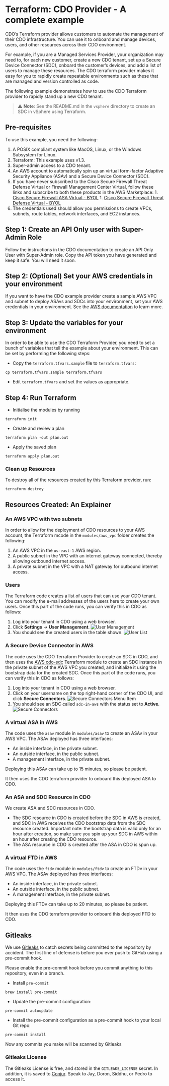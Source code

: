 
# Terraform: CDO Provider - A complete example

CDO’s Terraform provider allows customers to automate the management of their CDO infrastructure. You can use it to onboard and manage devices, users, and other resources across their CDO environment. 

For example, if you are a Managed Services Provider, your organization may need to, for each new customer, create a new CDO tenant, set up a Secure Device Connector (SDC), onboard the customer’s devices, and add a list of users to manage these resources. The CDO terraform provider makes it easy for you to rapidly create repeatable environments such as these that are managed and version controlled as code.

The following example demonstrates how to use the CDO Terraform provider to rapidly stand up a new CDO tenant.

> :warning: **Note**: See the README.md in the `vsphere` directory to create an SDC in vSphere using Terraform.


## Pre-requisites

To use this example, you need the following:
1. A POSIX compliant system like MacOS, Linux, or the Windows Subsystem for Linux.
1. Terraform: This example uses v1.3.
1. Super-admin access to a CDO tenant.
1. An AWS account to automatically spin up an virtual form-factor Adaptive Security Appliance (ASAv) and a Secure Device Connector (SDC). 
  1. If you have never subscribed to the Cisco Secure Firewall Threat Defense Virtual or Firewall Management Center Virtual, follow these links and subscribe to both these products in the AWS Marketplace:
    1. [Cisco Secure Firewall ASA Virtual - BYOL](https://aws.amazon.com/marketplace/pp/prodview-sltshxd3bzqbg)
    1. [Cisco Secure Firewall Threat Defense Virtual - BYOL](https://aws.amazon.com/marketplace/pp/prodview-p2336sqyya34e)
  1. The credentials used should allow you permissions to create VPCs, subnets, route tables, network interfaces, and EC2 instances. 

## Step 1: Create an API Only user with Super-Admin Role

Follow the instructions in the CDO documentation to create an API Only User with Super-Admin role. Copy the API token you have generated and keep it safe. You will need it soon.

## Step 2: (Optional) Set your AWS credentials in your environment

If you want to have the CDO example provider create a sample AWS VPC and subnet to deploy ASAvs and SDCs into your environment, set your AWS credentials in your environment. See the [AWS documentation](https://docs.aws.amazon.com/cli/latest/userguide/cli-configure-envvars.html) to learn more.


## Step 3: Update the variables for your environment

In order to be able to use the CDO Terraform Provider, you need to set a bunch of variables that tell the example about your environment. This can be set by performing the following steps:
- Copy the `terraform.tfvars.sample` file to `terraform.tfvars`:
```
cp terraform.tfvars.sample terraform.tfvars
```
- Edit `terraform.tfvars` and set the values as appropriate.

## Step 4: Run Terraform

- Initialise the modules by running
```
terraform init
```
- Create and review a plan
```
terraform plan -out plan.out
```
- Apply the saved plan
```
terraform apply plan.out
```

### Clean up Resources

To destroy all of the resources created by this Terraform provider, run:
```
terraform destroy
```
## Resources Created: An Explainer

### An AWS VPC with two subnets

In order to allow for the deployment of CDO resources to your AWS account, the Terraform mcode in the `modules/aws_vpc` folder creates the following:
1. An AWS VPC in the `us-east-1` AWS region.
1. A public subnet in the VPC with an internet gateway connected, thereby allowing outbound internet access.
1. A private subnet in the VPC with a NAT gateway for outbound internet access.


### Users
The Terraform code creates a list of users that can use your CDO tenant. You can modify the e-mail addresses of the users here to create your own users. Once this part of the code runs, you can verify this in CDO as follows:
1. Log into your tenant in CDO using a web browser.
1. Click **Settings** -> **User Management**.
![User Management](./images/user-management-menu-item.png "User Management")
1. You should see the created users in the table shown.
![User List](./images/users.png "List of Users")

### A Secure Device Connector in AWS

The code uses the CDO Terraform Provider to create an SDC in CDO, and then uses the [AWS cdo-sdc](https://registry.terraform.io/modules/CiscoDevNet/cdo-sdc/aws/latest) Terraform module to create an SDC instance in the private subnet of the AWS VPC you created, and initialize it using the bootstrap data for the created SDC. Once this part of the code runs, you can verify this in CDO as follows:
 1. Log into your tenant in CDO using a web browser.
 1. Click on your username on the top right-hand corner of the CDO UI, and click **Secure Connectors**.
 ![Secure Connectors Menu Item](./images/secure-connectors-menu-item.png "Secure Connectors Menu")
 1. You should see an SDC called `sdc-in-aws` with the status set to **Active**.
 ![Secure Connectors](./images/secure-connectors.png "Secure Connectors")

 ### A virtual ASA in AWS

 The code uses the `asav` module in `modules/asav` to create an ASAv in your AWS VPC. The ASAv deployed has three interfaces:
 -  An inside interface, in the private subnet.
 - An outside interface, in the public subnet.
 - A management interface, in the private subnet.

 Deploying this ASAv can take up to 15 minutes, so please be patient.

 It then uses the CDO terraform provider to onboard this deployed ASA to CDO.

### An ASA and SDC Resource in CDO

We create ASA and SDC resources in CDO.
- The SDC resource in CDO is created before the SDC in AWS is created, and SDC in AWS receives the CDO bootstrap data from the SDC resource created. Important note: the bootstrap data is valid only for an hour after creation, so make sure you spin up  your SDC in AWS within an hour after creating the CDO resource.
- The ASA resource in CDO is created after the ASA in CDO is spun up.

 ### A virtual FTD in AWS

 The code uses the `ftdv` module in `modules/ftdv` to create an FTDv in your AWS VPC. The ASAv deployed has three interfaces:
 -  An inside interface, in the private subnet.
 - An outside interface, in the public subnet.
 - A management interface, in the private subnet.

 Deploying this FTDv can take up to 20 minutes, so please be patient.

 It then uses the CDO terraform provider to onboard this deployed FTD to CDO.


 ## Gitleaks

We use [Gitleaks](https://github.com/gitleaks/gitleaks) to catch secrets being committed to the repository by accident. The first line of defense is before you ever push to GitHub using a pre-commit hook.

Please enable the pre-commit hook before you commit anything to this repository, even in a branch.

- Install `pre-commit`
```
brew install pre-commit
```
- Update the pre-commit configuration:
```
pre-commit autoupdate
```
- Install the pre-commit configuration as a pre-commit hook to your local Git repo:
```
pre-commit install
```

Now any commits you make will be scanned by Gitleaks

### Gitleaks License

The Gitleaks License is free, and stored in the `GITLEAKS_LICENSE` secret. In addition, it is saved to [Conjur](https://secrets.cisco.com/conjur/nonprod/eng/cdo/gitleaks-license). Speak to Jay, Doron, Siddhu, or Pedro to access it.